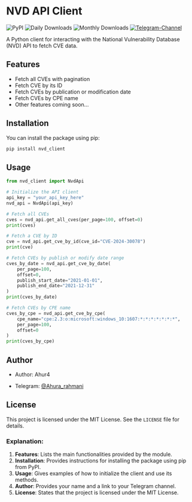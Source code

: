
# NVD API Client

![PyPI](https://img.shields.io/pypi/v/nvd-client)
![Daily Downloads](https://img.shields.io/pypi/dd/nvd-client)
![Monthly Downloads](https://img.shields.io/pypi/dm/nvd-client)
[![Telegram-Channel](https://img.shields.io/badge/Telegram--Channel-Ahura_Rahmani-blue)](https://t.me/Ahur4_Rahmani)


A Python client for interacting with the National Vulnerability Database (NVD) API to fetch CVE data.

## Features

- Fetch all CVEs with pagination
- Fetch CVE by its ID
- Fetch CVEs by publication or modification date
- Fetch CVEs by CPE name
- Other features coming soon...

## Installation

You can install the package using pip:

```sh
pip install nvd_client
```

## Usage

```python
from nvd_client import NvdApi

# Initialize the API client
api_key = "your_api_key_here"
nvd_api = NvdApi(api_key)

# Fetch all CVEs
cves = nvd_api.get_all_cves(per_page=100, offset=0)
print(cves)

# Fetch a CVE by ID
cve = nvd_api.get_cve_by_id(cve_id="CVE-2024-30078")
print(cve)

# Fetch CVEs by publish or modify date range
cves_by_date = nvd_api.get_cve_by_date(
    per_page=100,
    offset=0,
    publish_start_date="2021-01-01",
    publish_end_date="2021-12-31"
)
print(cves_by_date)

# Fetch CVEs by CPE name
cves_by_cpe = nvd_api.get_cve_by_cpe(
    cpe_name="cpe:2.3:o:microsoft:windows_10:1607:*:*:*:*:*:*:*",
    per_page=100,
    offset=0
)
print(cves_by_cpe)
```

## Author

- Author: Ahur4

- Telegram: [@Ahura_rahmani](https://t.me/Ahura_rahmani)

## License

This project is licensed under the MIT License. See the `LICENSE` file for details.


### Explanation:
1. **Features**: Lists the main functionalities provided by the module.
2. **Installation**: Provides instructions for installing the package using pip from PyPI.
3. **Usage**: Gives examples of how to initialize the client and use its methods.
4. **Author**: Provides your name and a link to your Telegram channel.
5. **License**: States that the project is licensed under the MIT License.
